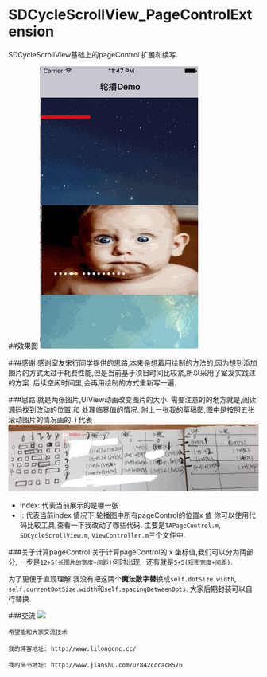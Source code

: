 # SDCycleScrollView_PageControlExtension
SDCycleScrollView基础上的pageControl 扩展和续写.

##效果图
![图片](https://github.com/lilongcnc/SDCycleScrollView_PageControlExtension/blob/master/Image/SDCycleScrollView_PageExtension.gif)


###感谢
感谢室友宋行同学提供的思路,本来是想着用绘制的方法的,因为想到添加图片的方式太过于耗费性能,但是当前基于项目时间比较紧,所以采用了室友实践过的方案. 
后续空闲时间里,会再用绘制的方式重新写一遍.

###思路
就是两张图片,UIView动画改变图片的大小. 
需要注意的的地方就是,阅读源码找到改动的位置 和 处理临界值的情况.
附上一张我的草稿图,图中是按照五张滚动图片的情况画的. i 代表
![图片](https://github.com/lilongcnc/SDCycleScrollView_PageControlExtension/blob/master/Image/yanshi.png)

- index: 代表当前展示的是哪一张     
- i: 代表当前index 情况下,轮播图中所有pageControl的位置x 值
你可以使用代码比较工具,查看一下我改动了哪些代码. 主要是`TAPageControl.m`, `SDCycleScrollView.m`, `ViewController.m`三个文件中.

###关于计算pageControl
关于计算pageControl的 x 坐标值,我们可以分为两部分, 一步是`12+5(长图片的宽度+间距)`何时出现,  还有就是`5+5(短图宽度+间距)`.

为了更便于直观理解,我没有把这两个**魔法数字替**换成`self.dotSize.width`, `self.currentDotSize.width`和`self.spacingBetweenDots`. 大家后期封装可以自行替换.


###交流
![](http://www.lilongcnc.cc/lauren_picture/bottomFace.jpeg)

```
希望能和大家交流技术

我的博客地址: http://www.lilongcnc.cc/

我的简书地址: http://www.jianshu.com/u/842cccac8576
